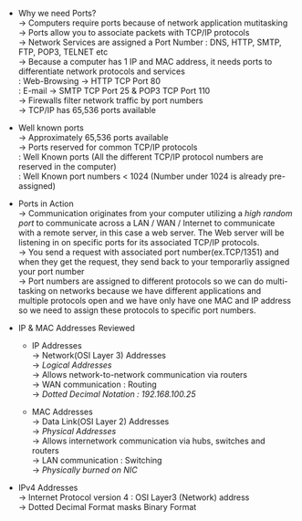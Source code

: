 * Why we need Ports?</br>
-> Computers require ports because of network application mutitasking</br>
-> Ports allow you to associate packets with TCP/IP protocols</br>
-> Network Services are assigned a Port Number : DNS, HTTP, SMTP, FTP, POP3, TELNET etc</br>
-> Because a computer has 1 IP and MAC address, it needs ports to differentiate network protocols and services </br>
    : Web-Browsing -> HTTP TCP Port 80</br>
    : E-mail -> SMTP TCP Port 25 & POP3 TCP Port 110</br>
-> Firewalls filter network traffic by port numbers</br>
-> TCP/IP has 65,536 ports available </br>

* Well known ports</br>
-> Approximately 65,536 ports available</br>
-> Ports reserved for common TCP/IP protocols</br>
    : Well Known ports (All the different TCP/IP protocol numbers are reserved in the computer)</br>
    : Well Known port numbers < 1024 (Number under 1024 is already pre-assigned)</br>

* Ports in Action</br>
-> Communication originates from your computer utilizing a *high random port* to communicate across a LAN / WAN / Internet to communicate with a remote server, in this case a web server. The Web server will be listening in on specific ports for its associated TCP/IP protocols.</br>
-> You send a request with associated port number(ex.TCP/1351) and when they get the request, they send back to your temporarliy assigned your port number </br>
-> Port numbers are assigned to different protocols so we can do multi-tasking on networks because we have different applications and multiple protocols open and we have only have one MAC and IP address so we need to assign these protocols to specific port numbers.</br>

* IP & MAC Addresses Reviewed</br>
  * IP Addresses</br>
  -> Network(OSI Layer 3) Addresses</br>
  -> *Logical Addresses*</br>
  -> Allows network-to-network communication via routers</br>
  -> WAN communication : Routing</br>
  -> *Dotted Decimal Notation : 192.168.100.25*</br>

  * MAC Addresses</br>
  -> Data Link(OSI Layer 2) Addresses</br>
  -> *Physical Addresses*</br>
  -> Allows internetwork communication via hubs, switches and routers</br>
  -> LAN communication : Switching</br>
  -> *Physically burned on NIC*</br>

* IPv4 Addresses</br>
-> Internet Protocol version 4 : OSI Layer3 (Network) address</br>
-> Dotted Decimal Format masks Binary Format</br>


